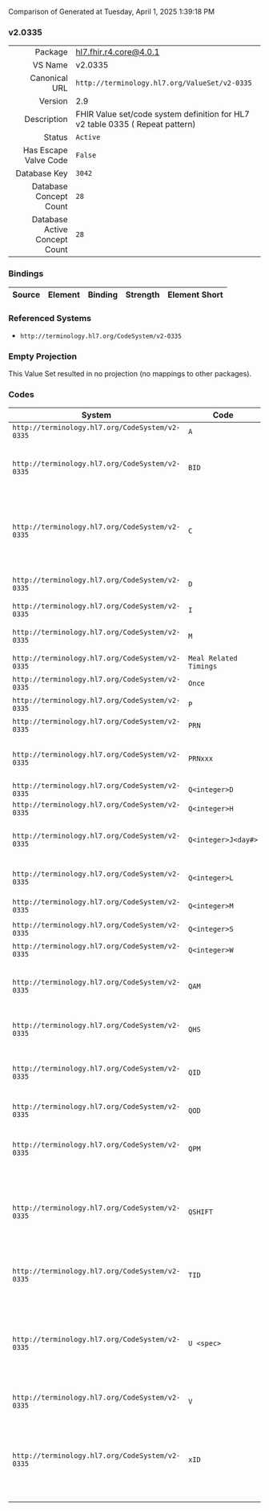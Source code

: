 Comparison of 
Generated at Tuesday, April 1, 2025 1:39:18 PM

### v2.0335

|      |     |
| ---: | --- |
| Package | hl7.fhir.r4.core@4.0.1 |
| VS Name | v2.0335 |
| Canonical URL | `http://terminology.hl7.org/ValueSet/v2-0335` |
| Version | 2.9 |
| Description | FHIR Value set/code system definition for HL7 v2 table 0335 ( Repeat pattern) |
| Status | `Active` |
| Has Escape Valve Code | `False` |
| Database Key | `3042` |
| Database Concept Count | `28` |
| Database Active Concept Count | `28` |
### Bindings

| Source | Element | Binding | Strength | Element Short |
| ------ | ------- | ------- | -------- | ------------- |

### Referenced Systems

* `http://terminology.hl7.org/CodeSystem/v2-0335`
### Empty Projection

This Value Set resulted in no projection (no mappings to other packages).

### Codes

| System | Code | Display |
| ------ | ---- | ------- |
| `http://terminology.hl7.org/CodeSystem/v2-0335` | `A` | Ante (before) |
| `http://terminology.hl7.org/CodeSystem/v2-0335` | `BID` | twice a day at institution-specified times |
| `http://terminology.hl7.org/CodeSystem/v2-0335` | `C` | service is provided continuously between start time and stop time |
| `http://terminology.hl7.org/CodeSystem/v2-0335` | `D` | Cibus Diurnus (lunch) |
| `http://terminology.hl7.org/CodeSystem/v2-0335` | `I` | Inter |
| `http://terminology.hl7.org/CodeSystem/v2-0335` | `M` | Cibus Matutinus (breakfast) |
| `http://terminology.hl7.org/CodeSystem/v2-0335` | `Meal Related Timings` | <timing>C ("cum")<meal> |
| `http://terminology.hl7.org/CodeSystem/v2-0335` | `Once` | one time only. |
| `http://terminology.hl7.org/CodeSystem/v2-0335` | `P` | Post (after) |
| `http://terminology.hl7.org/CodeSystem/v2-0335` | `PRN` | given as needed |
| `http://terminology.hl7.org/CodeSystem/v2-0335` | `PRNxxx` | where xxx is some frequency code |
| `http://terminology.hl7.org/CodeSystem/v2-0335` | `Q<integer>D` | every <integer> days |
| `http://terminology.hl7.org/CodeSystem/v2-0335` | `Q<integer>H` | every <integer> hours |
| `http://terminology.hl7.org/CodeSystem/v2-0335` | `Q<integer>J<day#>` | repeats on a particular day of the week, |
| `http://terminology.hl7.org/CodeSystem/v2-0335` | `Q<integer>L` | every <integer> months (Lunar cycle) |
| `http://terminology.hl7.org/CodeSystem/v2-0335` | `Q<integer>M` | every <integer> minutes |
| `http://terminology.hl7.org/CodeSystem/v2-0335` | `Q<integer>S` | every <integer> seconds |
| `http://terminology.hl7.org/CodeSystem/v2-0335` | `Q<integer>W` | every <integer> weeks |
| `http://terminology.hl7.org/CodeSystem/v2-0335` | `QAM` | in the morning at institution-specified time |
| `http://terminology.hl7.org/CodeSystem/v2-0335` | `QHS` | every day before the hour of sleep |
| `http://terminology.hl7.org/CodeSystem/v2-0335` | `QID` | four times a day at institution-specified times |
| `http://terminology.hl7.org/CodeSystem/v2-0335` | `QOD` | every other day |
| `http://terminology.hl7.org/CodeSystem/v2-0335` | `QPM` | in the evening at institution-specified time |
| `http://terminology.hl7.org/CodeSystem/v2-0335` | `QSHIFT` | during each of three eight-hour shifts at institution-specified times |
| `http://terminology.hl7.org/CodeSystem/v2-0335` | `TID` | three times a day at institution-specified times |
| `http://terminology.hl7.org/CodeSystem/v2-0335` | `U <spec>` | for future use, where <spec> is an interval specification as defined by the UNIX cron specification. |
| `http://terminology.hl7.org/CodeSystem/v2-0335` | `V` | Cibus Vespertinus (dinner) |
| `http://terminology.hl7.org/CodeSystem/v2-0335` | `xID` | "X" times per day at institution-specified times, where X is a numeral 5 or greater. |
